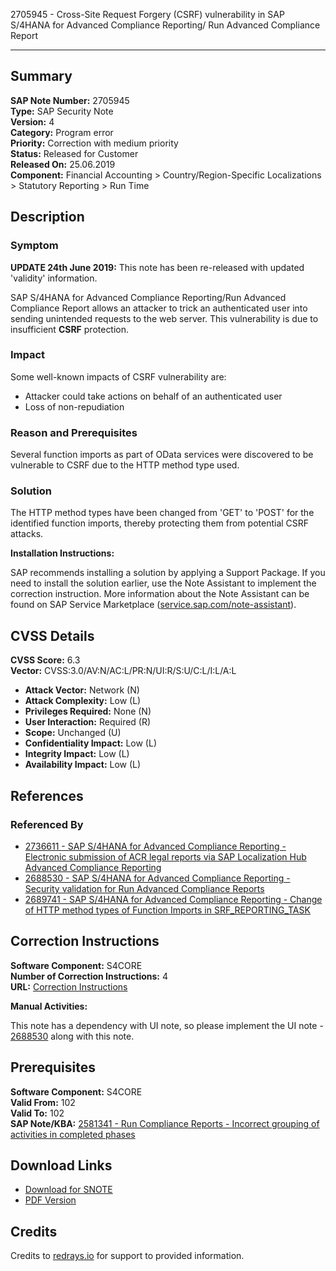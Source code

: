 2705945 - Cross-Site Request Forgery (CSRF) vulnerability in SAP S/4HANA for Advanced Compliance Reporting/ Run Advanced Compliance Report

---

## Summary

**SAP Note Number:** 2705945  
**Type:** SAP Security Note  
**Version:** 4  
**Category:** Program error  
**Priority:** Correction with medium priority  
**Status:** Released for Customer  
**Released On:** 25.06.2019  
**Component:** Financial Accounting > Country/Region-Specific Localizations > Statutory Reporting > Run Time

## Description

### Symptom

**UPDATE 24th June 2019:** This note has been re-released with updated 'validity' information.

SAP S/4HANA for Advanced Compliance Reporting/Run Advanced Compliance Report allows an attacker to trick an authenticated user into sending unintended requests to the web server. This vulnerability is due to insufficient **CSRF** protection.

### Impact

Some well-known impacts of CSRF vulnerability are:

- Attacker could take actions on behalf of an authenticated user
- Loss of non-repudiation

### Reason and Prerequisites

Several function imports as part of OData services were discovered to be vulnerable to CSRF due to the HTTP method type used.

### Solution

The HTTP method types have been changed from 'GET' to 'POST' for the identified function imports, thereby protecting them from potential CSRF attacks.

**Installation Instructions:**

SAP recommends installing a solution by applying a Support Package. If you need to install the solution earlier, use the Note Assistant to implement the correction instruction. More information about the Note Assistant can be found on SAP Service Marketplace ([service.sap.com/note-assistant](https://me.sap.com/note-assistant)).

## CVSS Details

**CVSS Score:** 6.3  
**Vector:** CVSS:3.0/AV:N/AC:L/PR:N/UI:R/S:U/C:L/I:L/A:L

- **Attack Vector:** Network (N)
- **Attack Complexity:** Low (L)
- **Privileges Required:** None (N)
- **User Interaction:** Required (R)
- **Scope:** Unchanged (U)
- **Confidentiality Impact:** Low (L)
- **Integrity Impact:** Low (L)
- **Availability Impact:** Low (L)

## References

### Referenced By

- [2736611 - SAP S/4HANA for Advanced Compliance Reporting - Electronic submission of ACR legal reports via SAP Localization Hub Advanced Compliance Reporting](https://me.sap.com/notes/2736611)
- [2688530 - SAP S/4HANA for Advanced Compliance Reporting - Security validation for Run Advanced Compliance Reports](https://me.sap.com/notes/2688530)
- [2689741 - SAP S/4HANA for Advanced Compliance Reporting - Change of HTTP method types of Function Imports in SRF_REPORTING_TASK](https://me.sap.com/notes/2689741)

## Correction Instructions

**Software Component:** S4CORE  
**Number of Correction Instructions:** 4  
**URL:** [Correction Instructions](https://me.sap.com/corrins/0002705945/19773)

**Manual Activities:**

This note has a dependency with UI note, so please implement the UI note - [2688530](https://me.sap.com/notes/2688530) along with this note.

## Prerequisites

**Software Component:** S4CORE  
**Valid From:** 102  
**Valid To:** 102  
**SAP Note/KBA:** [2581341 - Run Compliance Reports - Incorrect grouping of activities in completed phases](https://me.sap.com/notes/2581341)

## Download Links

- [Download for SNOTE](https://notesdownloads.sap.com/note/0040000000087692019)
- [PDF Version](https://userapps.support.sap.com/sap/support/sfm/notes/print/0002705945?language=en-US&token=C726C6BC24CC7A28FD3D0AD628D8B106)

## Credits

Credits to [redrays.io](https://redrays.io) for support to provided information.